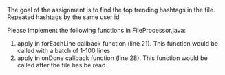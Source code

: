 The goal of the assignment is to find the top trending hashtags in the file.
Repeated hashtags by the same user id

Please implement the following functions in FileProcessor.java:
1. apply in forEachLine callback function (line 21). This function would be called with a batch of 1-100 lines
2. apply in onDone callback function (line 28). This function would be called after the file has be read.